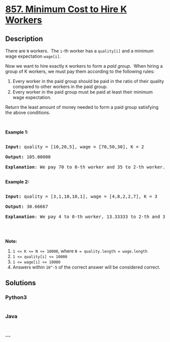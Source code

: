 # [857. Minimum Cost to Hire K Workers](https://leetcode.com/problems/minimum-cost-to-hire-k-workers)



## Description

<p>There are <code>N</code> workers.&nbsp; The <code>i</code>-th worker has a <code>quality[i]</code> and a minimum wage expectation <code>wage[i]</code>.</p>



<p>Now we want to hire exactly <code>K</code>&nbsp;workers to form a <em>paid group</em>.&nbsp; When hiring a group of K workers, we must pay them according to the following rules:</p>



<ol>
	<li>Every worker in the paid group should be paid in the ratio of their quality compared to other workers in the paid group.</li>
	<li>Every worker in the paid group must be paid at least their minimum wage expectation.</li>
</ol>



<p>Return the least amount of money needed to form a paid group satisfying the above conditions.</p>



<p>&nbsp;</p>



<ol>

</ol>



<div>

<p><strong>Example 1:</strong></p>



<pre>

<strong>Input: </strong>quality = <span id="example-input-1-1">[10,20,5]</span>, wage = <span id="example-input-1-2">[70,50,30]</span>, K = <span id="example-input-1-3">2</span>

<strong>Output: </strong><span id="example-output-1">105.00000

<strong>Explanation</strong>: </span><span>We pay 70 to 0-th worker and 35 to 2-th worker.</span>

</pre>



<div>

<p><strong>Example 2:</strong></p>



<pre>

<strong>Input: </strong>quality = <span id="example-input-2-1">[3,1,10,10,1]</span>, wage = <span id="example-input-2-2">[4,8,2,2,7]</span>, K = <span id="example-input-2-3">3</span>

<strong>Output: </strong><span id="example-output-2">30.66667

<strong>Explanation</strong>: </span><span>We pay 4 to 0-th worker, 13.33333 to 2-th and 3-th workers seperately.</span> 

</pre>



<p>&nbsp;</p>



<p><strong>Note:</strong></p>



<ol>
	<li><code>1 &lt;= K &lt;= N &lt;= 10000</code>, where <code>N = quality.length = wage.length</code></li>
	<li><code>1 &lt;= quality[i] &lt;= 10000</code></li>
	<li><code>1 &lt;= wage[i] &lt;= 10000</code></li>
	<li>Answers within <code>10^-5</code> of the correct answer will be considered correct.</li>
</ol>

</div>

</div>



## Solutions

<!-- tabs:start -->

### **Python3**

```python

```

### **Java**

```java

```

### **...**

```

```

<!-- tabs:end -->
